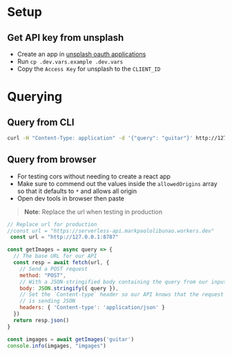 # Setup

## Get API key from unsplash

- Create an app in [unsplash oauth applications](https://unsplash.com/oauth/applications)
- Run `cp .dev.vars.example .dev.vars`
- Copy the `Access Key` for unsplash to the `CLIENT_ID`

# Querying

## Query from CLI

```sh
curl -H "Content-Type: application" -d '{"query": "guitar"}' http://127.0.0.1:8787 | jq
```

## Query from browser

- For testing cors without needing to create a react app
- Make sure to commend out the values inside the `allowedOrigins` array so that it defaults to `*` and allows all origin
- Open dev tools in browser then paste

> **Note**: Replace the url when testing in production

```js
// Replace url for production
//const url = "https://serverless-api.markpaololibunao.workers.dev"
 const url = "http://127.0.0.1:8787"

const getImages = async query => {
  // The base URL for our API
  const resp = await fetch(url, {
    // Send a POST request
    method: "POST",
    // With a JSON-stringified body containing the query from our input
    body: JSON.stringify({ query }),
    // Set the `Content-type` header so our API knows that the request
    // is sending JSON
    headers: { 'Content-type': 'application/json' }
  })
  return resp.json()
}

const imgages = await getImages('guitar')
console.info(imgages, "imgages")
```

